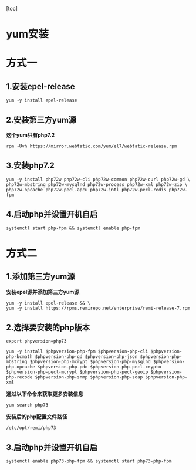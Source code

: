 [toc]



# yum安装

# 方式一

## 1.安装epel-release

```shell
yum -y install epel-release
```



## 2.安装第三方yum源

**这个yum只有php7.2**

```shell
rpm -Uvh https://mirror.webtatic.com/yum/el7/webtatic-release.rpm
```



## 3.安装php7.2

```shell
yum -y install php72w php72w-cli php72w-common php72w-curl php72w-gd \
php72w-mbstring php72w-mysqlnd php72w-process php72w-xml php72w-zip \
php72w-opcache php72w-pecl-apcu php72w-intl php72w-pecl-redis php72w-fpm
```



## 4.启动php并设置开机自启

```shell
systemctl start php-fpm && systemctl enable php-fpm
```



# 方式二

## 1.添加第三方yum源

**安装epel源并添加第三方yum源**

```shell
yum -y install epel-release && \
yum -y install https://rpms.remirepo.net/enterprise/remi-release-7.rpm 
```



## 2.选择要安装的php版本

```shell
export phpversion=php73
```



```shell
yum -y install $phpversion-php-fpm $phpversion-php-cli $phpversion-php-bcmath $phpversion-php-gd $phpversion-php-json $phpversion-php-mbstring $phpversion-php-mcrypt $phpversion-php-mysqlnd $phpversion-php-opcache $phpversion-php-pdo $phpversion-php-pecl-crypto $phpversion-php-pecl-mcrypt $phpversion-php-pecl-geoip $phpversion-php-recode $phpversion-php-snmp $phpversion-php-soap $phpversion-php-xml
```



**通过以下命令来获取更多安装信息**

```shell
yum search php73
```



**安装后的php配置文件路径**

```shell
/etc/opt/remi/php73
```



## 3.启动php并设置开机自启

```shell
systemctl enable php73-php-fpm && systemctl start php73-php-fpm
```



